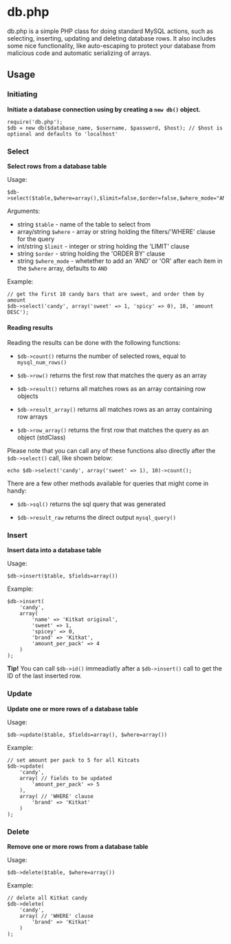 db.php
====

db.php is a simple PHP class for doing standard MySQL actions, such as selecting, inserting, updating and deleting database rows. It also includes some nice functionality, like auto-escaping to protect your database from malicious code and automatic serializing of arrays.

## Usage

### Initiating 
**Initiate a database connection using by creating a `new db()` object.**

```
require('db.php');
$db = new db($database_name, $username, $password, $host); // $host is optional and defaults to 'localhost'
```

### Select
**Select rows from a database table**

Usage: 

```
$db->select($table,$where=array(),$limit=false,$order=false,$where_mode="AND")
```

Arguments:

* string `$table` - name of the table to select from
* array/string `$where` - array or string holding the filters/'WHERE' clause for the query
* int/string `$limit` - integer or string holding the 'LIMIT' clause
* string `$order` - string holding the 'ORDER BY' clause
* string `$where_mode` - whetether to add an 'AND' or 'OR' after each item in the `$where` array, defaults to `AND`

Example: 

```
// get the first 10 candy bars that are sweet, and order them by amount
$db->select('candy', array('sweet' => 1, 'spicy' => 0), 10, 'amount DESC');
```

#### Reading results

Reading the results can be done with the following functions:

* `$db->count()` returns the number of selected rows, equal to `mysql_num_rows()`

* `$db->row()` returns the first row that matches the query as an array
* `$db->result()` returns all matches rows as an array containing row objects

* `$db->result_array()` returns all matches rows as an array containing row arrays
* `$db->row_array()` returns the first row that matches the query as an object (stdClass)

Please note that you can call any of these functions also directly after the `$db->select()` call, like shown below:

```
echo $db->select('candy', array('sweet' => 1), 10)->count();
```

There are a few other methods available for queries that might come in handy:

* `$db->sql()` returns the sql query that was generated

* `$db->result_raw` returns the direct output `mysql_query()`

### Insert
**Insert data into a database table**

Usage: 

```
$db->insert($table, $fields=array())
```

Example: 

```
$db->insert(
	'candy', 
	array(
		'name' => 'Kitkat original',
		'sweet' => 1,
		'spicey' => 0,
		'brand' => 'Kitkat',
		'amount_per_pack' => 4
	)
);
```

**Tip!** You can call `$db->id()` immeadiatly after a `$db->insert()` call to get the ID of the last inserted row.

### Update
**Update one or more rows of a database table**

Usage: 

```
$db->update($table, $fields=array(), $where=array())
```

Example: 

```
// set amount per pack to 5 for all Kitcats
$db->update(
	'candy', 
	array( // fields to be updated
		'amount_per_pack' => 5 
	), 
	array( // 'WHERE' clause
		'brand' => 'Kitkat' 
	)
);
```

### Delete
**Remove one or more rows from a database table**

Usage: 

```
$db->delete($table, $where=array())
```

Example: 

```
// delete all Kitkat candy
$db->delete(
	'candy', 
	array( // 'WHERE' clause
		'brand' => 'Kitkat' 
	)
);
```
